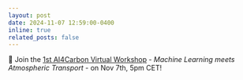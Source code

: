 ```yaml
---
layout: post
date: 2024-11-07 12:59:00-0400
inline: true
related_posts: false
---
```


:milky_way: Join the [1st AI4Carbon Virtual Workshop](https://ai4carbon.github.io/) - *Machine Learning meets Atmospheric Transport* - on Nov 7th, 5pm CET!



